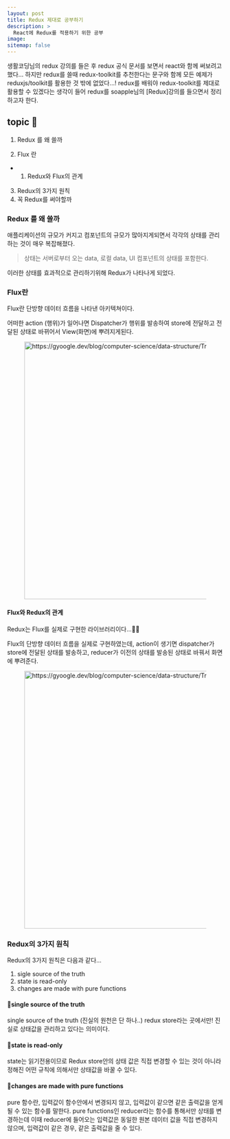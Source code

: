 ```yaml
---
layout: post
title: Redux 제대로 공부하기
description: >
  React에 Redux를 적용하기 위한 공부 
image:
sitemap: false
---
```


생활코딩님의 redux 강의를 들은 후 redux 공식 문서를 보면서 react와 함께 써보려고 했다... 
하지만 redux를 쓸때 redux-toolkit를 추천한다는 문구와 함께 모든 예제가 reduxjs/toolkit를 활용한 것 밖에 없었다...!
redux를 배워야 redux-toolkit를 제대로 활용할 수 있겠다는 생각이 들어 redux를 soapple님의 [Redux]강의를 들으면서 정리하고자 한다.

## topic 🚀

1. Redux 를 왜 쓸까

2. Flux 란
- 1. Redux와 Flux의 관계
3. Redux의 3가지 원칙
4. 꼭 Redux를 써야할까

### Redux 를 왜 쓸까

애플리케이션의 규모가 커지고 컴포넌트의 규모가 많아지게되면서 각각의 상태를 관리하는 것이 매우 복잡해졌다. 
> 상태는 서버로부터 오는 data, 로컬 data, UI 컴포넌트의 상태를 포함한다.

이러한 상태를 효과적으로 관리하기위해 Redux가 나타나게 되었다.

### Flux란

Flux란 단방향 데이터 흐름을 나타낸 아키텍쳐이다.


어떠한 action (행위)가 일어나면 Dispatcher가 행위를 발송하여 store에 전달하고 전달된 상태로 바뀌어서 View(화면)에 뿌려지게된다. 

<figure>
    <img src="https://haruair.github.io/flux/img/flux-simple-f8-diagram-1300w.png" width="600"  alt="https://gyoogle.dev/blog/computer-science/data-structure/Trie.html">
</figure>


#### Flux와 Redux의 관계

Redux는 Flux를 실제로 구현한 라이브러리이다...👩‍🎤

Flux의 단방향 데이터 흐름을 실제로 구현하였는데, action이 생기면 dispatcher가 store에 전달된 상태를 발송하고, reducer가 이전의 상태를 발송된 상태로 바꿔서 화면에 뿌려준다.

<figure>
    <img src="https://miro.medium.com/v2/resize:fit:1400/1*N62EZSeQNHtwVumCQOdU-Q.png" width="600"  alt="https://gyoogle.dev/blog/computer-science/data-structure/Trie.html">
</figure>

### Redux의 3가지 원칙

Redux의 3가지 원칙은 다음과 같다...

1. sigle source of the truth
2. state is read-only
3. changes are made with pure functions 


#### 📌single source of the truth

single source of the truth (진실의 원천은 단 하나..)
redux store라는 곳에서만! 진실로 상태값을 관리하고 있다는 의미이다.

#### 📌state is read-only

state는 읽기전용이므로 Redux store안의 상태 값은 직접 변경할 수 있는 것이 아니라 정해진 어떤 규칙에 의해서만 상태값을 바꿀 수 있다.

#### 📌changes are made with pure functions

pure 함수란, 입력값이 함수안에서 변경되지 않고, 입력값이 같으면 같은 출력값을 얻게 될 수 있는 함수를 말한다.
pure functions인 reducer라는 함수를 통해서만 상태를 변경하는데 이때 reducer에 들어오는 입력값은 동일한 원본 데이터 값을 직접 변경하지 않으며, 입력값이 같은 경우, 같은 출력값을 줄 수 있다.